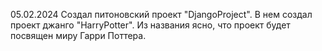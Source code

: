05.02.2024
Создал питоновский проект "DjangoProject". В нем создал проект джанго "HarryPotter". Из названия ясно, что проект будет посвящен миру Гарри Поттера.
